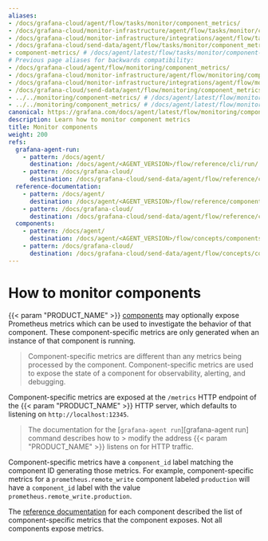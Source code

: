 ```yaml
---
aliases:
- /docs/grafana-cloud/agent/flow/tasks/monitor/component_metrics/
- /docs/grafana-cloud/monitor-infrastructure/agent/flow/tasks/monitor/component_metrics/
- /docs/grafana-cloud/monitor-infrastructure/integrations/agent/flow/tasks/monitor/component_metrics/
- /docs/grafana-cloud/send-data/agent/flow/tasks/monitor/component_metrics/
- component-metrics/ # /docs/agent/latest/flow/tasks/monitor/component-metrics/
# Previous page aliases for backwards compatibility:
- /docs/grafana-cloud/agent/flow/monitoring/component_metrics/
- /docs/grafana-cloud/monitor-infrastructure/agent/flow/monitoring/component_metrics/
- /docs/grafana-cloud/monitor-infrastructure/integrations/agent/flow/monitoring/component_metrics/
- /docs/grafana-cloud/send-data/agent/flow/monitoring/component_metrics/
- ../../monitoring/component-metrics/ # /docs/agent/latest/flow/monitoring/component-metrics/
- ../../monitoring/component_metrics/ # /docs/agent/latest/flow/monitoring/component_metrics/
canonical: https://grafana.com/docs/agent/latest/flow/monitoring/component_metrics/
description: Learn how to monitor component metrics
title: Monitor components
weight: 200
refs:
  grafana-agent-run:
    - pattern: /docs/agent/
      destination: /docs/agent/<AGENT_VERSION>/flow/reference/cli/run/
    - pattern: /docs/grafana-cloud/
      destination: /docs/grafana-cloud/send-data/agent/flow/reference/cli/run/
  reference-documentation:
    - pattern: /docs/agent/
      destination: /docs/agent/<AGENT_VERSION>/flow/reference/components/
    - pattern: /docs/grafana-cloud/
      destination: /docs/grafana-cloud/send-data/agent/flow/reference/components/
  components:
    - pattern: /docs/agent/
      destination: /docs/agent/<AGENT_VERSION>/flow/concepts/components/
    - pattern: /docs/grafana-cloud/
      destination: /docs/grafana-cloud/send-data/agent/flow/concepts/components/
---
```


# How to monitor components

{{< param "PRODUCT_NAME" >}} [components](ref:components) may optionally expose Prometheus metrics which can be used to investigate the behavior of that component.
These component-specific metrics are only generated when an instance of that component is running.

> Component-specific metrics are different than any metrics being processed by the component.
> Component-specific metrics are used to expose the state of a component for observability, alerting, and debugging.

Component-specific metrics are exposed at the `/metrics` HTTP endpoint of the {{< param "PRODUCT_NAME" >}} HTTP server, which defaults to listening on `http://localhost:12345`.

> The documentation for the [`grafana-agent run`][grafana-agent run] command describes how to > modify the address {{< param "PRODUCT_NAME" >}} listens on for HTTP traffic.

Component-specific metrics have a `component_id` label matching the component ID generating those metrics.
For example, component-specific metrics for a `prometheus.remote_write` component labeled `production` will have a `component_id` label with the value `prometheus.remote_write.production`.

The [reference documentation](ref:reference-documentation) for each component described the list of component-specific metrics that the component exposes.
Not all components expose metrics.

